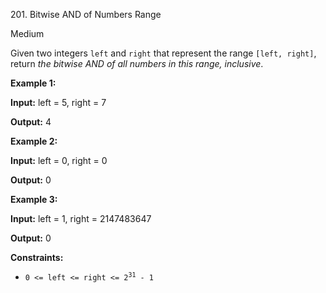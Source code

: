 201\. Bitwise AND of Numbers Range

Medium

Given two integers `left` and `right` that represent the range `[left, right]`, return _the bitwise AND of all numbers in this range, inclusive_.

**Example 1:**

**Input:** left = 5, right = 7

**Output:** 4

**Example 2:**

**Input:** left = 0, right = 0

**Output:** 0

**Example 3:**

**Input:** left = 1, right = 2147483647

**Output:** 0

**Constraints:**

*   <code>0 <= left <= right <= 2<sup>31</sup> - 1</code>
